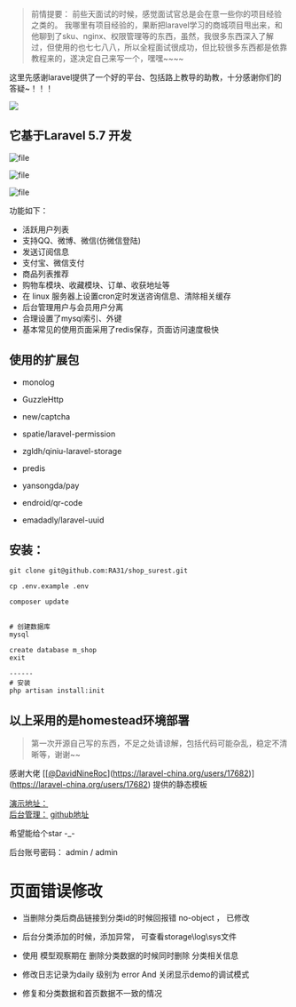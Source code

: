 > 前情提要： 前些天面试的时候，感觉面试官总是会在意一些你的项目经验之类的。 我哪里有项目经验的，果断把laravel学习的商城项目甩出来，和他聊到了sku、nginx、权限管理等的东西，虽然，我很多东西深入了解过，但使用的也七七八八，所以全程面试很成功，但比较很多东西都是依靠教程来的，遂决定自己来写一个，嘿嘿~~~~

这里先感谢laravel提供了一个好的平台、包括路上教导的助教，十分感谢你们的答疑~！！！

![](https://cdn.pixabay.com/photo/2018/10/04/14/22/donut-3723751_960_720.jpg)

## 它基于Laravel 5.7 开发

![file](https://iocaffcdn.phphub.org/uploads/images/201811/26/26353/OSLz88Czsb.png!/fw/1240)

![file](https://iocaffcdn.phphub.org/uploads/images/201811/26/26353/B2yxunoaYM.png!/fw/1240)

![file](https://iocaffcdn.phphub.org/uploads/images/201811/26/26353/PqbY3MA2r5.png!/fw/1240)


功能如下： 

- 活跃用户列表
- 支持QQ、微博、微信(仿微信登陆)
- 发送订阅信息
- 支付宝、微信支付
- 商品列表推荐
- 购物车模块、收藏模块、订单、收获地址等
- 在 linux  服务器上设置cron定时发送咨询信息、清除相关缓存
- 后台管理用户与会员用户分离
- 合理设置了mysql索引、外键
- 基本常见的使用页面采用了redis保存，页面访问速度极快
 
 ## 使用的扩展包

- monolog 

- GuzzleHttp

- new/captcha

- spatie/laravel-permission

- zgldh/qiniu-laravel-storage

- predis

- yansongda/pay

- endroid/qr-code

- emadadly/laravel-uuid


##  安装：
 ```
git clone git@github.com:RA31/shop_surest.git
 
cp .env.example .env   

composer update 


# 创建数据库
mysql

create database m_shop
exit

------
# 安装
 php artisan install:init
```
 
 ##  以上采用的是homestead环境部署
 
> 第一次开源自己写的东西，不足之处请谅解，包括代码可能杂乱，稳定不清晰等，谢谢~~

感谢大佬 [[[@DavidNineRoc](https://laravel-china.org/users/17682)](https://laravel-china.org/users/17682)](https://laravel-china.org/users/17682) 提供的静态模板

 [演示地址：](http://shop.surest.cn)  
 [后台管理：](http://shop.surest.cn/admin)
 [github地址](https://github.com/RA31/shop_surest)
 
 希望能给个star  -_-
  
后台账号密码： admin / admin 

 # 页面错误修改
 
 - 当删除分类后商品链接到分类id的时候回报错 no-object ， 已修改
 
 - 后台分类添加的时候，添加异常， 可查看storage\log\sys文件
 
 - 使用 模型观察期在 删除分类数据的时候同时删除 分类相关信息
 
 - 修改日志记录为daily 级别为 error And 关闭显示demo的调试模式
 
 - 修复和分类数据和首页数据不一致的情况